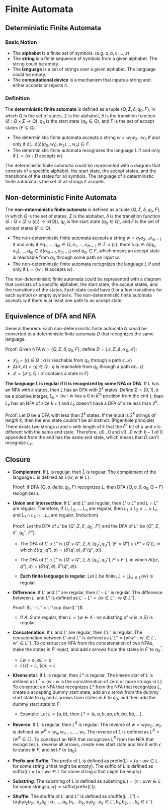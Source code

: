 # Finite Automata

## Deterministic Finite Automata

### Basic Notion

- The **alphabet** is a finite set of symbols. (e.g. ${ a, b, c, \dots, z }$)
- The **string** is a finite sequence of symbols from a given alphabet. The string could be empty.
- The **language** is a set of strings over a given alphabet. The language could be empty.
- The **computational device** is a mechanism that inputs a string and either accpets or rejects it.

### Definition

The **deterministic finite automata** is defined as a tuple $\{Q, \Sigma, \delta, q_0, F\}$, in which $Q$ is the set of states, $\Sigma$ is the alphabet, $\delta$ is the transition function ($\delta: Q \times \Sigma \rightarrow Q$), $q_0$ is the start state ($q_0 \in Q$), and $F$ is the set of accept states ($F \subseteq Q$).

- The deterministic finite automata accepts a string $w = w_1 w_2 \dots w_n$ if and only if $\delta(\dots \delta(\delta(q_0, w_1), w_2) \dots, w_n) \in F$.
- The deterministic finite automata recognizes the language $L$ if and only if $L = \{w: D \text{ accepts } w\}$.

The deterministic finite automata could be represented with a diagram that consists of a specific alphabet, the start state, the accept states, and the transitions of the states for all symbols. The language of a deterministic finite automata is the set of all strings it accpets.

## Non-deterministic Finite Automata

The **non-deterministic finite automata** is defined as a tuple $\{Q, \Sigma, \delta, q_0, F\}$, in which $Q$ is the set of states, $\Sigma$ is the alphabet, $\delta$ is the transition function ($\delta: Q \times ( \Sigma \cup \{\epsilon \} ) \rightarrow \mathcal{P}(Q)$), $q_0$ is the start state ($q_0 \in Q$), and $F$ is the set of accept states ($F \subseteq Q$).

- The non-deterministic finite automata accepts a string $w = \sigma_1 \sigma_2 \dots \sigma_{m - 1}$ if and only if $\exists q_1, \dots, q_m \in Q, \sigma_1, \dots, \sigma_{m - 1} \in \Sigma \cup \{ \epsilon \}$, there's $q_1 \in \delta(q_0, \sigma_0), \dots, q_m \in \delta(q_{m - 1}, \sigma_{m - 1})$ and $q_{m} \in F$, which means an accept state is reachable from $q_0$ through some path on input $w$.
- The non-deterministic finite automata recognizes the language $L$ if and only if $L = \{w: N \text{ accepts } w\}$.

The non-deterministic finite automata could be represented with a diagram that consists of a specific alphabet, the start state, the accept states, and the transitions of the states. Each state could have $0$ or a few transitions for each symbol or empty symbol $\epsilon$. The non-deterministic finite automata accepts $w$ if there is at least one path to an accept state.

## Equivalence of DFA and NFA

General theorem: Each non-deterministic finite automata $N$ could be converted to a deterministic finite automata $D$ that recognizes the same language.

Proof: Given NFA $N = \{Q, \Sigma, \delta, q_0, F\}$, define $D = \{\mathcal{Q}, \Sigma, \Delta, \mathcal{S}_0, \mathcal{F}\}$:

- $\mathcal{S}_0 = \{ q \in Q: q \text{ is reachable from } q_0 \text{ through a path } \epsilon \dots \epsilon \}$
- $\Delta (\mathcal{S}, \sigma) = \{ q \in Q: q \text{ is reachable from } q_0 \text{ through a path } \sigma \epsilon \dots \epsilon \}$
- $\mathcal{F} = \{ \mathcal{S} \subseteq Q: \mathcal{S} \text{ contains a state in } F \}$

**The language $L$ is regular if it is recognized by some NFA or DFA.** If $L$ has an NFA with $k$ states, then $L$ has an DFA with $2^k$ states. Define $\Sigma = \{0, 1\}$, $k$ be a positive integer, $L_k = \{w: w \text{ has a } 0 \text{ in } k^{\text{th}} \text{ positiion from the end }\}$, then $L_k$ has an NFA of size $k + 1$ and $L_k$ doesn't have a DFA of size less than $2^k$.

Proof: Let $D$ be a DFA with less than $2^k$ states. If the input is $2^k$ strings of length $k$, then the end state couldn't be all distinct. (Pigenhole principle) There exists two strings $u$ and $v$ with length of $k$ that the $i^\text{th}$ bit of $u$ and $v$ is different with the same end state. Therefore, $u0\dots0$ and $v0\dots0$ with $k - 1$ of $0$ appended from the end has the same end state, which means that $D$ can't recognize $L_k$.

## Closure

- **Complement**: If $L$ is regular, then $\bar{L}$ is regular. The complement of the language $L$ is defined as $\bar{L} \{ w, w \not \in L \}$.

  Proof: If DFA $\{Q, \sigma, delta, q_0, F\}$ recognizes $L$, then DFA $\{Q, \sigma, \delta, q_0, Q - F\}$ recognizes $L$.

- **Union and Intersection**: If $L'$ and $L''$ are regular, then $L' \cup L''$ and $L \cap L''$ are regular. Therefore, If $L_1, L_2, \dots, L_n$ are regular, then $L_1 \cup L_2 \cup \dots \cup L_n$ and $L_1 \cap L_2 \cap \dots L_n$ are regular. (Induction)

  Proof: Let the DFA of $L'$ be $\{Q', \Sigma, \delta', q_0', F'\}$ and the DFA of $L''$ be $\{Q'', \Sigma, \delta'', q_0'', F''\}$.

  - The DFA of $L' \cup L''$ is $\{ Q' \times Q'', \Sigma, \delta, (q_0', q_0''), (F' \times Q'') \cup (F'' \times Q') \}$, in which $\delta((q', q''), \sigma) = (\delta'(q', \sigma), \delta''(q'', \sigma))$.

  - The DFA of $L' \cap L''$ is $\{ Q' \times Q'', \Sigma, \delta, (q_0', q_0''), F' \times F'' \}$, in which $\delta((q', q''), \sigma) = (\delta'(q', \sigma), \delta''(q'', \sigma))$.

  - **Each finite language is regular.** Let $L$ be finite, $L = \bigcup_{w \in L} \{w \}$ is regular.

- **Difference**: If $L'$ and $L''$ are regular, then $L' - L''$ is regular. The difference between $L'$ and $L''$ is defined as $L' - L'' = \{ w \in L': w \notin L'' \}$.

  Proof: $L' - L'' = L' \cup \bar{L''}$.

  - If $A$, $S$ are regular, then $L = \{ w \in A \text{ : no substring of } w \text{ is in } S \}$ is regular.

- **Concatenation**: If $L$ and $L'$ are regular, then $L'L''$ is regular. The concatenation between $L'$ and $L''$ is defined as $L'L'' = \{ w'w'': w' \in L', w'' \in L'' \}$. To construct an NFA from the concatenation of two NFAs, make the states in $F'$ reject, and add $\epsilon$ arrows from the states in $F'$ to $q_0^{''}$.
  - $L \emptyset = \emptyset$, $\emptyset L = \emptyset$
  - $L \{ \epsilon \} = L$, $\{ \epsilon \} L = L$

- **Kleene star**: If $L$ is regular, then $L*$ is regular. The kleene star of $L$ is defined as $L^* = \{ w: w \text{ is the concatenation of zero or more strings in L} \}$. To construct an NFA that recognizes $L*$ from the NFA that recognizes $L$, create a accepting dummy start state, add an $\epsilon$ arrow from the dummy start state to $q_0$ and $\epsilon$ arrows from states in $F$ to $q_0$, and then add the dummy start state to $F$.
  - Example: Let $L = \{ a, b \}$, then $L* = \{ \epsilon, a, b, aa, ab, ba, bb, \dots \}$.

- **Reverse**: If $L$ is regular, then $L^R$ is regular. The reverse of $w = w_1 w_2 \dots w_n$ is defined as $w^R = w_n, w_{n - 1}, \dots, w_1$. The reverse of $L$ is defined as $L^R = \{ w^R \in L \}$. To construct an NFA that recognizes $L^R$ from the NFA that recognizes $L$, reverse all arrows, create new start state and link it with $\epsilon$ to states in $F$, and set $F$ to $\{ q_0 \}$.

- **Prefix and Suffix**: The prefix of $L$ is defined as $\text{prefix}(L) = \{ u: uw \in L \text{ for some string u that might be empty} \}$. The suffix of $L$ is defined as $\text{suffix}(L) = \{ u: wu \in L \text{ for some string u that might be empty} \}$.

- **Substring**: The substring of $L$ is defined as $\text{substring}(L) = \{ v: uvw \in L \text{ for some strings} u, w \} = \text{suffix}(\text{prefix}(L))$.

- **Shuffle**: The shuffle of $L'$ and $L''$ is defined as $\text{shuffle}(L', L'') = \{ a_1 b_1 a_2 b_2 \dots a_k b_k: a_1, \dots, a_k, b_1, \dots b_k, a_1 a_2 \dots a_k \in L', b_1, b_2, \dots, b_k \in L'' \}$.

